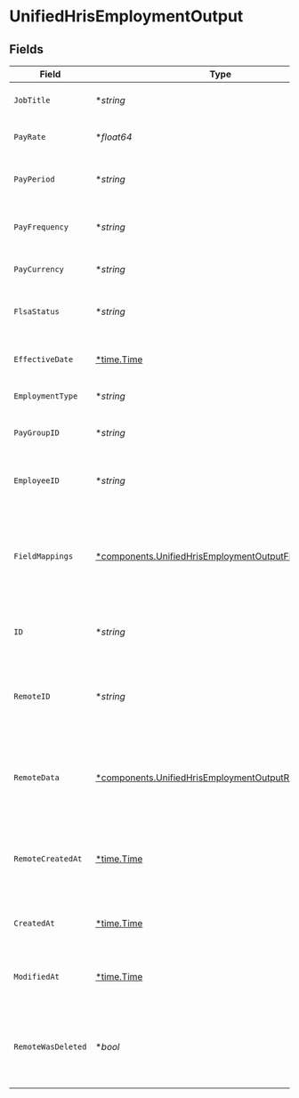 # UnifiedHrisEmploymentOutput


## Fields

| Field                                                                                                                       | Type                                                                                                                        | Required                                                                                                                    | Description                                                                                                                 | Example                                                                                                                     |
| --------------------------------------------------------------------------------------------------------------------------- | --------------------------------------------------------------------------------------------------------------------------- | --------------------------------------------------------------------------------------------------------------------------- | --------------------------------------------------------------------------------------------------------------------------- | --------------------------------------------------------------------------------------------------------------------------- |
| `JobTitle`                                                                                                                  | **string*                                                                                                                   | :heavy_minus_sign:                                                                                                          | The job title of the employment                                                                                             | Software Engineer                                                                                                           |
| `PayRate`                                                                                                                   | **float64*                                                                                                                  | :heavy_minus_sign:                                                                                                          | The pay rate of the employment                                                                                              | 100000                                                                                                                      |
| `PayPeriod`                                                                                                                 | **string*                                                                                                                   | :heavy_minus_sign:                                                                                                          | The pay period of the employment                                                                                            | MONTHLY                                                                                                                     |
| `PayFrequency`                                                                                                              | **string*                                                                                                                   | :heavy_minus_sign:                                                                                                          | The pay frequency of the employment                                                                                         | WEEKLY                                                                                                                      |
| `PayCurrency`                                                                                                               | **string*                                                                                                                   | :heavy_minus_sign:                                                                                                          | The currency of the pay                                                                                                     | USD                                                                                                                         |
| `FlsaStatus`                                                                                                                | **string*                                                                                                                   | :heavy_minus_sign:                                                                                                          | The FLSA status of the employment                                                                                           | EXEMPT                                                                                                                      |
| `EffectiveDate`                                                                                                             | [*time.Time](https://pkg.go.dev/time#Time)                                                                                  | :heavy_minus_sign:                                                                                                          | The effective date of the employment                                                                                        | 2023-01-01                                                                                                                  |
| `EmploymentType`                                                                                                            | **string*                                                                                                                   | :heavy_minus_sign:                                                                                                          | The type of employment                                                                                                      | FULL_TIME                                                                                                                   |
| `PayGroupID`                                                                                                                | **string*                                                                                                                   | :heavy_minus_sign:                                                                                                          | The UUID of the associated pay group                                                                                        | 801f9ede-c698-4e66-a7fc-48d19eebaa4f                                                                                        |
| `EmployeeID`                                                                                                                | **string*                                                                                                                   | :heavy_minus_sign:                                                                                                          | The UUID of the associated employee                                                                                         | 801f9ede-c698-4e66-a7fc-48d19eebaa4f                                                                                        |
| `FieldMappings`                                                                                                             | [*components.UnifiedHrisEmploymentOutputFieldMappings](../../models/components/unifiedhrisemploymentoutputfieldmappings.md) | :heavy_minus_sign:                                                                                                          | The custom field mappings of the object between the remote 3rd party & Panora                                               | {<br/>"custom_field_1": "value1",<br/>"custom_field_2": "value2"<br/>}                                                      |
| `ID`                                                                                                                        | **string*                                                                                                                   | :heavy_minus_sign:                                                                                                          | The UUID of the employment record                                                                                           | 801f9ede-c698-4e66-a7fc-48d19eebaa4f                                                                                        |
| `RemoteID`                                                                                                                  | **string*                                                                                                                   | :heavy_minus_sign:                                                                                                          | The remote ID of the employment in the context of the 3rd Party                                                             | employment_1234                                                                                                             |
| `RemoteData`                                                                                                                | [*components.UnifiedHrisEmploymentOutputRemoteData](../../models/components/unifiedhrisemploymentoutputremotedata.md)       | :heavy_minus_sign:                                                                                                          | The remote data of the employment in the context of the 3rd Party                                                           | {<br/>"raw_data": {<br/>"additional_field": "some value"<br/>}<br/>}                                                        |
| `RemoteCreatedAt`                                                                                                           | [*time.Time](https://pkg.go.dev/time#Time)                                                                                  | :heavy_minus_sign:                                                                                                          | The date when the employment was created in the 3rd party system                                                            | 2024-10-01T12:00:00Z                                                                                                        |
| `CreatedAt`                                                                                                                 | [*time.Time](https://pkg.go.dev/time#Time)                                                                                  | :heavy_minus_sign:                                                                                                          | The created date of the employment record                                                                                   | 2024-10-01T12:00:00Z                                                                                                        |
| `ModifiedAt`                                                                                                                | [*time.Time](https://pkg.go.dev/time#Time)                                                                                  | :heavy_minus_sign:                                                                                                          | The last modified date of the employment record                                                                             | 2024-10-01T12:00:00Z                                                                                                        |
| `RemoteWasDeleted`                                                                                                          | **bool*                                                                                                                     | :heavy_minus_sign:                                                                                                          | Indicates if the employment was deleted in the remote system                                                                | false                                                                                                                       |